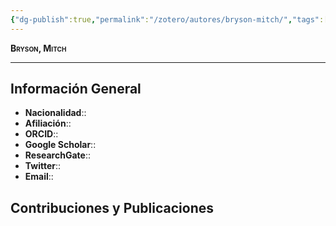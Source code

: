 ```yaml
---
{"dg-publish":true,"permalink":"/zotero/autores/bryson-mitch/","tags":["#autor","#researcher"]}
---
```



<span style="font-variant:small-caps; font-weight: bold;"> Bryson, Mitch </span>

---


## Información General

- **Nacionalidad**:: 
- **Afiliación**:: 
- **ORCID**:: 
- **Google Scholar**:: 
- **ResearchGate**:: 
- **Twitter**:: 
- **Email**::
  
## Contribuciones y Publicaciones






